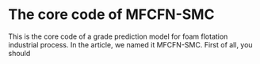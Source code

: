 # The core code of MFCFN-SMC
This is the core code of a grade prediction model for foam flotation industrial process. In the article, we named it MFCFN-SMC.
First of all, you should 
